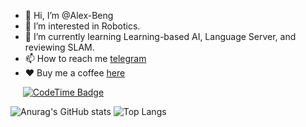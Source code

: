 - 👋 Hi, I’m @Alex-Beng 
- 👀 I’m interested in Robotics.
- 🌱 I’m currently learning Learning-based AI, Language Server, and reviewing SLAM.
- 📫 How to reach me [telegram](https://t.me/AAAlexBeng)
- ❤️ Buy me a coffee [here](./vx.png)

&nbsp;&nbsp;&nbsp;&nbsp; [![CodeTime Badge](https://shields.jannchie.com/endpoint?style=social&color=222&url=https%3A%2F%2Fapi.codetime.dev%2Fv3%2Fusers%2Fshield%3Fuid%3D25259)](https://codetime.dev)


![Anurag's GitHub stats](https://github-readme-stats-alexbengs-projects.vercel.app/api?username=alex-beng)
![Top Langs](https://github-readme-stats-alexbengs-projects.vercel.app/api/top-langs/?username=alex-beng&layout=compact)




<!---
Alex-Beng/Alex-Beng is a ✨ special ✨ repository because its `README.md` (this file) appears on your GitHub profile.
You can click the Preview link to take a look at your changes.
--->
